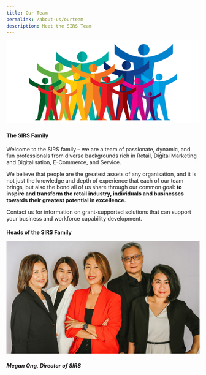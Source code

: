 ```yaml
---
title: Our Team
permalink: /about-us/ourteam
description: Meet the SIRS Team
---
```

![Vector image of people](/images/images-2021/Our%20Team/OurTeam_Header.png)

<h4> The SIRS Family </h4>

Welcome to the SIRS family – we are a team of passionate, dynamic, and fun professionals from diverse backgrounds rich in Retail, Digital Marketing and Digitalisation,  E-Commerce, and Service. 

We believe that people are the greatest assets of any organisation, and it is not just the knowledge and depth of experience that each of our team brings, but also the bond all of us share through our common goal: **to inspire and transform the retail industry, individuals and businesses towards their greatest potential in excellence.**

Contact us for information on grant-supported solutions that can support your business and workforce capability development.

<h4> Heads of the SIRS Family

![Photo of HODs](/images/images-2021/Our%20Team/HOD_SIRS.jpg)
	
	
<h5> Megan Ong, Director of SIRS
